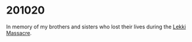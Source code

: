 # 201020

In memory of my brothers and sisters who lost their lives during the [Lekki Massacre](https://en.wikipedia.org/wiki/Lekki_massacre).
